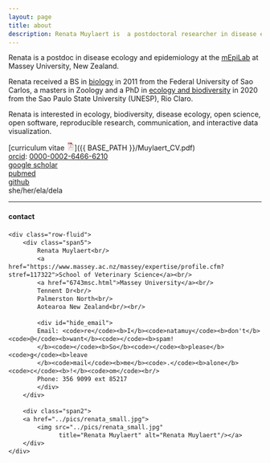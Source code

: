 ```yaml
---
layout: page
title: about
description: Renata Muylaert is  a postdoctoral researcher in disease ecology 
---
```


Renata is a postdoc in disease ecology and epidemiology at the
[mEpiLab](https://www.massey.ac.nz/massey/expertise/profile.cfm?stref=117322) at Massey University, New Zealand. 

Renata received a BS in [biology]()
in 2011 from the Federal University of Sao Carlos, a masters in Zoology and a PhD in [ecology and biodiversity]() in 2020 from the Sao Paulo State University (UNESP), Rio Claro.

Renata is interested in ecology, biodiversity, disease ecology, open science, open software,
reproducible research, communication, and interactive data visualization.

[curriculum vitae ![CV as pdf](icons16/pdf-icon.png)]({{ BASE_PATH }}/Muylaert_CV.pdf)<br/>
[orcid](https://orcid.org): [0000-0002-6466-6210](https://orcid.org/0000-0002-6466-6210)<br/>
[google scholar](https://scholar.google.com/citations?user=psh9sXwAAAAJ&hl=en)<br/>
[pubmed](https://pubmed.ncbi.nlm.nih.gov/?term=muylaert+rl)<br/>
[github](https://github.com/renatamuy)<br/>
she/her/ela/dela

---

<div class="container">
<h4><a name="contact"></a>contact</h4>

    <div class="row-fluid">
        <div class="span5">
            Renata Muylaert<br/>
            <a href="https://www.massey.ac.nz/massey/expertise/profile.cfm?stref=117322">School of Veterinary Science</a><br/>
            <a href="6743msc.html">Massey University</a><br/>
            Tennent Dr<br/>
            Palmerston North<br/>
            Aotearoa New Zealand<br/><br/>

            <div id="hide_email">
            Email: <code>re</code><b>I</b><code>natamuy</code><b>don't</b><code>@</code><b>want</b><code></code><b>spam!
            </b><code></code><b>So</b><code></code><b>please</b><code>g</code><b>leave
            </b><code>mail</code><b>me</b><code>.</code><b>alone</b><code>c</code><b>!</b><code>om</code><br/>
            Phone: 356 9099 ext 85217 
            </div>
        </div>

        <div class="span2">
        <a href="../pics/renata_small.jpg">
            <img src="../pics/renata_small.jpg"
                  title="Renata Muylaert" alt="Renata Muylaert"/></a>
        </div>
    </div>
</div>
